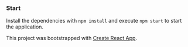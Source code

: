 ### Start

Install the dependencies with `npm install` and execute `npm start` to start the application.

This project was bootstrapped with [Create React App](https://github.com/facebook/create-react-app).
